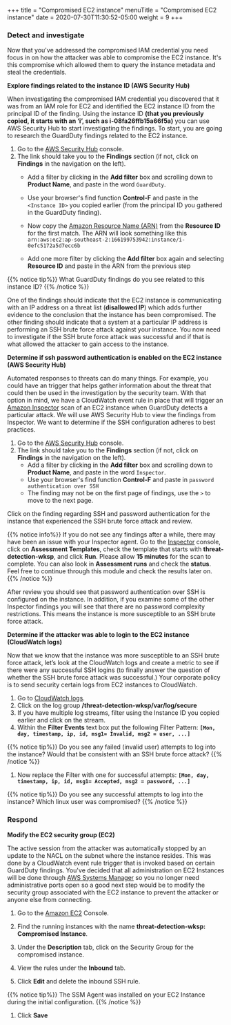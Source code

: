 +++
title = "Compromised EC2 instance"
menuTitle = "Compromised EC2 instance"
date = 2020-07-30T11:30:52-05:00
weight = 9
+++

### Detect and investigate 

Now that you've addressed the compromised IAM credential you need focus in on how the attacker was able to compromise the EC2 instance. It's this compromise which allowed them to query the instance metadata and steal the credentials.

**Explore findings related to the instance ID (AWS Security Hub)**

When investigating the compromised IAM credential you discovered that it was from an IAM role for EC2 and identified the EC2 instance ID from the principal ID of the finding. Using the instance ID __(that you previously copied, it starts with an ‘i’, such as i-08fa26ffb15a66f5a)__ you can use AWS Security Hub to start investigating the findings.  To start, you are going to research the GuardDuty findings related to the EC2 instance.

1. Go to the <a href="https://ap-southeast-2.console.aws.amazon.com/securityhub/home?region=ap-southeast-2#/findings" target="_blank">AWS Security Hub</a> console.
2. The link should take you to the **Findings** section (if not, click on **Findings** in the navigation on the left).
	* Add a filter by clicking in the **Add filter** box and scrolling down to **Product Name**, and paste in the word `GuardDuty`.

	* Use your browser's find function **Control-F** and paste in the `<Instance ID>` you copied earlier (from the principal ID you gathered in the GuardDuty finding). 

    * Now copy the <a href="https://docs.aws.amazon.com/general/latest/gr/aws-arns-and-namespaces.html" target="_blank">Amazon Resource Name (ARN)</a> from the **Resource ID** for the first match. The ARN will look something like this `arn:aws:ec2:ap-southeast-2:166199753942:instance/i-0efc5172a5d7ecc6b`

    * Add one more filter by clicking the **Add filter** box again and selecting **Resource ID** and paste in the ARN from the previous step

{{% notice tip%}}
What GuardDuty findings do you see related to this instance ID?
{{% /notice %}}
	
<!--3. Click in the **Add filter** box:
	* Scroll down to **Resource ID**, change the operator to **CONTAINS** and paste in the `<Instance ID>` you copied earlier (from the principal ID you gathered in the GuardDuty finding). 
	* Add another filter by again clicking in the **Add filter** box and scrolling down to **Product Name**, and paste in the word `GuardDuty`.
-->

One of the findings should indicate that the EC2 instance is communicating with an IP address on a threat list (**disallowed IP**) which adds further evidence to the conclusion that the instance has been compromised. The other finding should indicate that a system at a particular IP address is performing an SSH brute force attack against your instance.  You now need to investigate if the SSH brute force attack was successful and if that is what allowed the attacker to gain access to the instance.

**Determine if ssh password authentication is enabled on the EC2 instance (AWS Security Hub)**

Automated responses to threats can do many things. For example, you could have an trigger that helps gather information about the threat that could then be used in the investigation by the security team. With that option in mind, we have a CloudWatch event rule in place that will trigger an <a href="https://aws.amazon.com/inspector/" target="_blank">Amazon Inspector</a> scan of an EC2 instance when GuardDuty detects a particular attack. We will use AWS Security Hub to view the findings from Inspector. We want to determine if the SSH configuration adheres to best practices. 

1. Go to the <a href="https://ap-southeast-2.console.aws.amazon.com/securityhub/home?region=ap-southeast-2#/findings" target="_blank">AWS Security Hub</a> console.
2. The link should take you to the **Findings** section (if not, click on **Findings** in the navigation on the left). 
    * Add a filter by clicking in the **Add filter** box and scrolling down to **Product Name**, and paste in the word `Inspector`.
	* Use your browser's find function **Control-F** and paste in `password authentication over SSH`
    * The finding may not be on the first page of findings, use the `>` to move to the next page.

<!-- Click in the **Add filter** box:
* Scroll down to **Title**, change the operator to **CONTAINS** and paste in `password authentication over SSH`.
-->

Click on the finding regarding SSH and password authentication for the instance that experienced the SSH brute force attack and review.

<!--
1. Go to [AWS Security Hub](https://ap-southeast-2.console.aws.amazon.com/securityhub/) in the AWS Management Console.
2. On the left navigation, click on **Explore Findings**
3. Add the following filter:
	* **Keyword: `password authentication over SSH`** 
	* **Provider: Inspector**
4. In the results do you see a finding regarding SSH and password authentication for the instance that experienced the SSH brute force attack? 
-->

{{% notice info%}}
If you do not see any findings after a while, there may have been an issue with your Inspector agent.  Go to the <a href="https://ap-southeast-2.console.aws.amazon.com/inspector" target="_blank">Inspector</a> console, click on **Assessment Templates**, check the template that starts with **threat-detection-wksp**, and click **Run**.  Please allow **15 minutes** for the scan to complete.  You can also look in **Assessment runs** and check the **status**. Feel free to continue through this module and check the results later on.
{{% /notice %}}

After review you should see that password authentication over SSH is configured on the instance. In addition, if you examine some of the other Inspector findings you will see that there are no password complexity restrictions. This means the instance is more susceptible to an SSH brute force attack. 

<!--
1.  Click on **securityhub default** under **Insight Groups**
2. Click **Manage** (in the upper right hand corner of the dashboard) and then click **Define Insight**
3.  We will now define the filters for the insight. Under "Findings" select **Provider** from the pull down menu. Next to that select **Inspector**. This will add **Provider: Inspector** to the filters. Next select **Keyword** from the pull down menu under findings (it should already be the default.) Next to that enter the following text `password authentication over SSH` then hit enter. You will have added a keyword filter. 
4. Click **Create insight** so we can save this insight for future use. Enter the following into insight name **`Instances allowing password authentication over SSH`** and toggle the **Display on insights page** so it is enabled then finally click **Ok**.
-->

**Determine if the attacker was able to login to the EC2 instance (CloudWatch logs)**

Now that we know that the instance was more susceptible to an SSH brute force attack, let’s look at the CloudWatch logs and create a metric to see if there were any successful SSH logins (to finally answer the question of whether the SSH brute force attack was successful.) Your corporate policy is to send security certain logs from EC2 instances to CloudWatch. 

1.  Go to <a href="https://ap-southeast-2.console.aws.amazon.com/cloudwatch/home?region=ap-southeast-2#logs:" target="_blank">CloudWatch logs</a>.
2.  Click on the log group **/threat-detection-wksp/var/log/secure**
3.  If you have multiple log streams, filter using the Instance ID you copied earlier and click on the stream.
4.  Within the **Filter Events** text box put the following Filter Pattern: **`[Mon, day, timestamp, ip, id, msg1= Invalid, msg2 = user, ...]`**

{{% notice tip%}}
Do you see any failed (invalid user) attempts to log into the instance? Would that be consistent with an SSH brute force attack?
{{% /notice %}}
    
1.  Now replace the Filter with one for successful attempts: **`[Mon, day, timestamp, ip, id, msg1= Accepted, msg2 = password, ...]`**

{{% notice tip%}}
Do you see any successful attempts to log into the instance? Which linux user was compromised?
{{% /notice %}}
    
### Respond

**Modify the EC2 security group (EC2)**

The active session from the attacker was automatically stopped by an update to the NACL on the subnet where the instance resides. This was done by a CloudWatch event rule trigger that is invoked based on certain GuardDuty findings. You've decided that all administration on EC2 Instances will be done through <a href="https://aws.amazon.com/systems-manager/" target="_blank">AWS Systems Manager</a> so you no longer need administrative ports open so a good next step would be to modify the security group associated with the EC2 instance to prevent the attacker or anyone else from connecting.

1.  Go to the <a href="https://ap-southeast-2.console.aws.amazon.com/ec2/v2/home?region=ap-southeast-2" target="_blank">Amazon EC2</a> Console.

2.  Find the running instances with the name **threat-detection-wksp: Compromised Instance**.

3.  Under the **Description** tab, click on the Security Group for the compromised instance.

4.  View the rules under the **Inbound** tab.

5.  Click **Edit** and delete the inbound SSH rule.

{{% notice tip%}}
The SSM Agent was installed on your EC2 Instance during the initial configuration.
{{% /notice %}}
    
1. Click **Save**


<!-- ## Part 3 - Compromised S3 bucket

### Detect 

Now that we know the SSH brute force attack was successful and we disabled the IAM credentials that were stolen, we need to determine if anything else occurred. One step we could take here is to examine the IAM policy attached the IAM role that generated the temp credentials. We notice in the policy that there are permissions relating to the Amazon S3 service so that is something to keep in mind as you continue the investigation. 

Here is a truncated view of the policy from the IAM role attached to the compromised EC2 instance:

```json
{
    "Version": "2012-10-17",
    "Statement": [
        {
            "Action": "s3:PutObject",
            "Resource": "arn:aws:s3:::threat-detection-wksp-ACCOUNT_ID-ap-southeast-2-gd-threatlist/*",
            "Effect": "Allow"
        },
        {
            "Action": [
                "s3:*"
            ],
            "Resource": "arn:aws:s3:::threat-detection-wksp-ACCOUNT_ID-ap-southeast-2-data/*",
            "Effect": "Allow"
        },
        {
            "Action": [
                "s3:*"
            ],
            "Resource": "arn:aws:s3:::threat-detection-wksp-ACCOUNT_ID-ap-southeast-2-data",
            "Effect": "Allow"
        }
    ]
}
```

<!-- **Investigate any S3 related findings (AWS Security Hub)**

There are many ways to approach this next step. We are going to start with a Security Hub insight that may be helpful in situations like this. This is not the only way you could approach this but it can definitely save time initially as you investigate the full repercussions of an attack.

1. Go to <a href="https://ap-southeast-2.console.aws.amazon.com/securityhub/home?region=ap-southeast-2#/insights" target="_blank">AWS Security Hub</a> in the AWS Management Console.
2. The link should take you to the **Insights** section (if not, click on ** Insights** in the navigation on the left).
3. Click in the **Filter insights** box and type **`Top S3`** which will display the built in Insight "Top S3 buckets by counts of findings." Click on that Insight. 
4. There should be one that with **threat-detection-wksp-** and ends in **-data**. Click on that. 
5. Evaluate the Macie findings shown under the Insight.

This **Security Hub** Insight is one way of determining what an attacker may have done. It is not going to help in every situation though. 
 
**Check if sensitive data was involved (Macie)**

At this point you know how the attacker was able to get into your systems and a general idea of what they did. In the previous step you  determined that the S3 bucket that starts with **threat-detection-wksp-** and ends in **-data** has an ACL that grants global read rights. We will now check if there is any sensitive and business-critical data in the bucket and take a closer at the Macie Alerts.

1. Go to the <a href="https://mt.ap-southeast-2.macie.aws.amazon.com/" target="_blank">Amazon Macie</a> in the AWS Management console.

2.  Click **Dashboard** on the left navigation.  You should see the following data classifications:
    ![Macie Classification](/images/03-macie-data.png)

    !!! info "You can slide the risk slider to filter data classifications based on risk levels."

3. Above the risk slider, click the icon for **S3 public objects and buckets**. The icon will be in the shape of a globe but you can also hover over the icons to find the right one. 
    ![Public Objects Button](/images/03-macie-public-objects-button.png)

4. Click the magnifying glass to the left of the bucket name listed.
5. Check if any of the data in the bucket is considered a high risk.  Look for the **Object PII priority** field and **Object risk level** field.
    
6.  Verify if any of the data is unencrypted.  Look for the **Object encryption** field. 

    !!! question "Does a portion of the blue bar indicate that encryption is set to none?."
    
### Respond

**Fix the permissions and encryption on the bucket (S3)**

In the previous step we determined that the S3 bucket that starts with **threat-detection-wksp-** and ends in **-data** has sensitive data and some of that data is unencrypted. We also know that the bucket grants global read rights. We need to manually fix these issues. 

1. First we will fix the permissions.  Go to <a href="https://ap-southeast-2.console.aws.amazon.com/s3/" target="_blank">Amazon S3</a> in the AWS Management Console. 	
3. Find the bucket that starts with **threat-detection-wksp-** and ends in **-data**
4. Click on the **Permissions** tab then click on **ACL Control List**
5. Under **Public access** click on the radio button next to **Everyone**. Uncheck **List objects** then click **Save**.
7. Now we need to fix the encryption.  In the same bucket, click on the **Properties** tab then click on **Default encryption**
8. Set the encryption to AWS-KMS. Select the **aws/s3** key. Finally click **Save**.

    !!! info "What impact does enabling default encryption have on existing objects in the bucket?"
-->